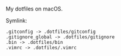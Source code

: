 My dotfiles on macOS.

Symlink:

```
.gitconfig -> .dotfiles/gitconfig
.gitignore_global -> .dotfiles/gitignore
.bin -> .dotfiles/bin
.vimrc -> .dotfiles/.vimrc
```
